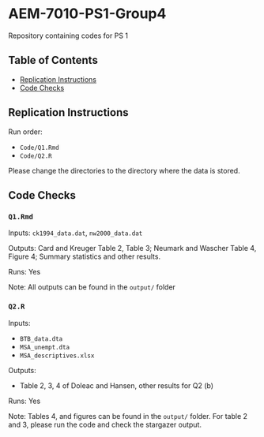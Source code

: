 # AEM-7010-PS1-Group4
Repository containing codes for PS 1

## Table of Contents

- [Replication Instructions](#replication-instructions)
- [Code Checks](#code-checks)

## Replication Instructions

Run order:

- `Code/Q1.Rmd` 
- `Code/Q2.R` 

Please change the directories to the directory where the data is stored.

## Code Checks

### `Q1.Rmd`

Inputs: `ck1994_data.dat`, `nw2000_data.dat`

Outputs: Card and Kreuger Table 2, Table 3; Neumark and Wascher Table 4, Figure 4; Summary statistics and other results. 

Runs: Yes

Note: All outputs can be found in the `output/` folder

### `Q2.R`

Inputs: 
- `BTB_data.dta`
- `MSA_unempt.dta`
- `MSA_descriptives.xlsx`

Outputs: 
- Table 2, 3, 4 of Doleac and Hansen, other results for Q2 (b)

Runs: Yes

Note: Tables 4, and figures can be found in the `output/` folder. For table 2 and 3, please run the code and check the stargazer output.


